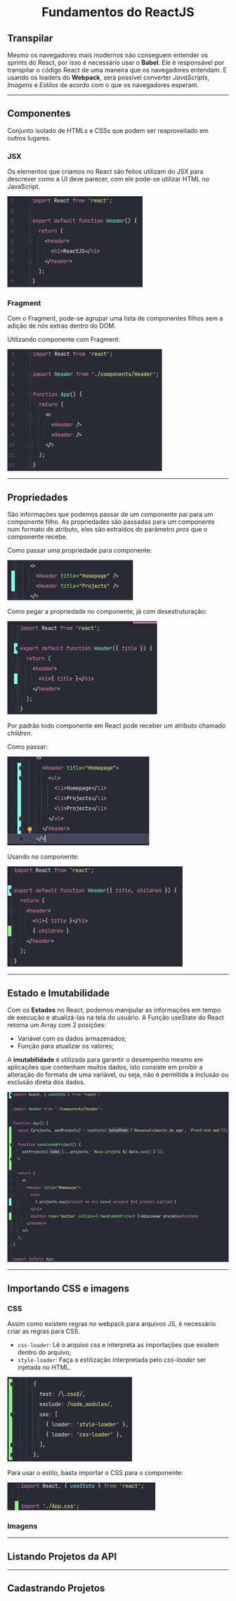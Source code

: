 <h1 align="center">Fundamentos do ReactJS</h1>

## Transpilar

Mesmo os navegadores mais modernos não conseguem entender os sprints do React, por isso é necessário usar o **Babel**.
Ele é responsável por transpilar o código React de uma maneira que os navegadores entendam. E usando os loaders do
**Webpack**, será possível converter _JavaScripts_, _Imagens_ e _Estilos_ de acordo com o que os navegadores esperam.

---

## Componentes

Conjunto isolado de HTMLs e CSSs que podem ser reaproveitado em outros lugares.

### JSX

Os elementos que criamos no React são feitos utilizam do JSX para descrever como a UI deve parecer, com ele pode-se
utilizar HTML no JavaScript.

![componente header](.github/componente-header.png)

### Fragment

Com o Fragment, pode-se agrupar uma lista de componentes filhos sem a adição de nós extras dentro do DOM.

Utilizando componente com Fragment:

![utilizando componente com fragment](.github/utilizando-componente-com-fragment.png)

---

## Propriedades

São informações que podemos passar de um componente pai para um componente filho. As propriedades são passadas para um
componente num formato de atributo, eles são extraídos do parâmetro _pros_ que o componente recebe.

Como passar uma propriedade para componente:

![passando propriedades para os componentes](.github/passando-props.png)

Como pegar a propriedade no componente, já com desestruturação:

![pegando propriedades no componente](.github/pegando-props.png)

Por padrão todo componente em React pode receber um atributo chamado _children_.

Como passar:

![passando propriedade children no componente](.github/passando-children.png)

Usando no componente:

![usando propriedade children no componente](.github/usando-children.png)

---

## Estado e Imutabilidade

Com os **Estados** no React, podemos manipular as informações em tempo de execução e atualizá-las na tela do usuário. A
Função useState do React retorna um Array com 2 posições:

- Variável com os dados armazenados;
- Função para atualizar os valores;

A **imutabilidade** é utilizada para garantir o desempenho mesmo em aplicações que contenham muitos dados, isto consiste
em proibir a alteração do formato de uma variável, ou seja, não é permitida a inclusão ou exclusão direta dos dados.

![implementando Estado e Imutabilidade](.github/estado-e-imutabilidade.png)

---

## Importando CSS e imagens

### CSS

Assim como existem regras no webpack para arquivos JS, é necessário criar as regras para CSS.

- `css-loader`: Lê o arquivo css e interpreta as importações que existem dentro do arquivo;
- `style-loader`: Faça a estilização interpretada pelo _css-loader_ ser injetada no HTML.

![Regras CSS](.github/regras-css-webpack.png)

Para usar o estilo, basta importar o CSS para o componente:

![importando CSS](.github/import-css.png)

### Imagens

---

## Listando Projetos da API

---

## Cadastrando Projetos
